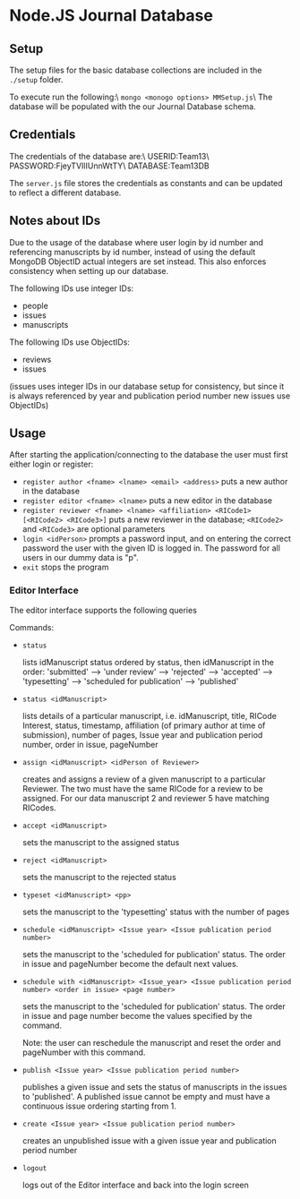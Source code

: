 # Node.JS Journal Database

## Setup
The setup files for the basic database collections are included in the `./setup` folder.

To execute run the following:\\
`mongo <monogo options> MMSetup.js`\\
The database will be populated with the our Journal Database schema.

## Credentials
The credentials of the database are:\\
USERID:Team13\\
PASSWORD:FjeyTVIlIUnnWtTY\\
DATABASE:Team13DB

The `server.js` file stores the credentials as constants and can be updated to reflect a different database.

## Notes about IDs
Due to the usage of the database where user login by id number and referencing manuscripts by id number, instead of using the default MongoDB ObjectID actual integers are set instead. This also enforces consistency when setting up our database.

The following IDs use integer IDs:
* people
* issues
* manuscripts

The following IDs use ObjectIDs:
* reviews
* issues

(issues uses integer IDs in our database setup for consistency, but since it is always referenced by year and publication period number new issues use ObjectIDs)


## Usage
After starting the application/connecting to the database the user must first either login or register:

* `register author <fname> <lname> <email> <address>` puts a new author in the database
* `register editor <fname> <lname>` puts a new editor in the database
* `register reviewer <fname> <lname> <affiliation> <RICode1> [<RICode2> <RICode3>]` puts a new reviewer in the database; `<RICode2>` and `<RICode3>` are optional parameters
* `login <idPerson>` prompts a password input, and on entering the correct password the user with the given ID is logged in. The password for all users in our dummy data is "p".
* `exit` stops the program


### Editor Interface
The editor interface supports the following queries

Commands:
* `status`

  lists idManuscript status ordered by status, then idManuscript in the order:
  'submitted' --> 'under review' --> 'rejected' --> 'accepted' --> 'typesetting' --> 'scheduled for publication' --> 'published'
* `status <idManuscript>`

  lists details of a particular manuscript, i.e.
  idManuscript, title, RICode Interest, status, timestamp, affiliation (of primary author at time of submission), number of pages, Issue year and publication period number, order in issue, pageNumber
* `assign <idManuscript> <idPerson of Reviewer>`

  creates and assigns a review of a given manuscript to a particular Reviewer. The two must have the same RICode for a review to be assigned. For our data manuscript 2 and reviewer 5 have matching RICodes.
* `accept <idManuscript>`

  sets the manuscript to the assigned status
* `reject <idManuscript>`

  sets the manuscript to the rejected status
* `typeset <idManuscript> <pp>`

  sets the manuscript to the 'typesetting' status with the number of pages <pp>
* `schedule <idManuscript> <Issue year> <Issue publication period number>`

  sets the manuscript to the 'scheduled for publication' status. The order in issue and pageNumber become the default next values.
* `schedule with <idManuscript> <Issue_year> <Issue publication period number> <order in issue> <page number>`

  sets the manuscript to the 'scheduled for publication' status. The order in issue and page number become the values specified by the command.

  Note: the user can reschedule the manuscript and reset the order and pageNumber with this command.
* `publish <Issue year> <Issue publication period number>`

  publishes a given issue and sets the status of manuscripts in the issues to 'published'. A published issue cannot be empty and must have a continuous issue ordering starting from 1.
* `create <Issue year> <Issue publication period number>`

  creates an unpublished issue with a given issue year and publication period number
* `logout`

  logs out of the Editor interface and back into the login screen
